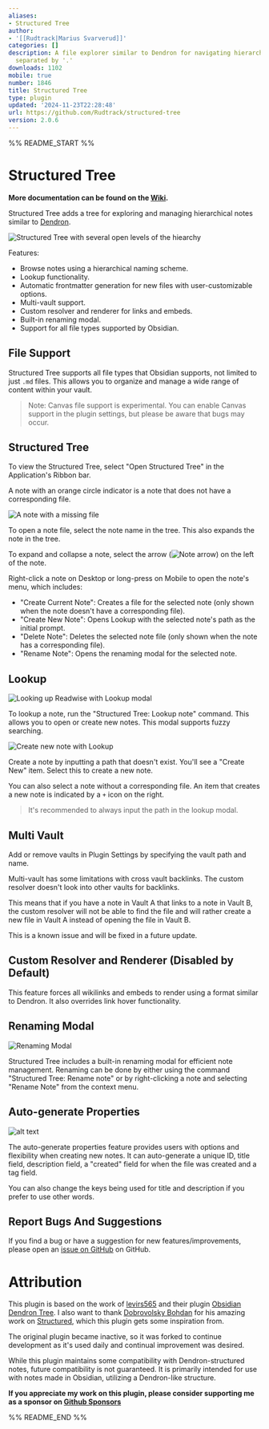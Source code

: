 ```yaml
---
aliases:
- Structured Tree
author:
- '[[Rudtrack|Marius Svarverud]]'
categories: []
description: A file explorer similar to Dendron for navigating hierarchical notes
  separated by '.'
downloads: 1102
mobile: true
number: 1846
title: Structured Tree
type: plugin
updated: '2024-11-23T22:28:48'
url: https://github.com/Rudtrack/structured-tree
version: 2.0.6
---
```


%% README_START %%

# Structured Tree

**More documentation can be found on the [Wiki](https://rudtrack.notion.site/Structured-Plugin-0ba0ee706bc84998909049f4a9c510c2).**

Structured Tree adds a tree for exploring and managing hierarchical notes similar to [Dendron](https://www.dendron.so/).

![Structured Tree with several open levels of the hiearchy](https://raw.githubusercontent.com/Rudtrack/structured-tree/HEAD/images/StructuredTree.png)

Features:

- Browse notes using a hierarchical naming scheme.
- Lookup functionality.
- Automatic frontmatter generation for new files with user-customizable options.
- Multi-vault support.
- Custom resolver and renderer for links and embeds.
- Built-in renaming modal.
- Support for all file types supported by Obsidian.

## File Support

Structured Tree supports all file types that Obsidian supports, not limited to just `.md` files. This allows you to organize and manage a wide range of content within your vault.

> Note: Canvas file support is experimental. You can enable Canvas support in the plugin settings, but please be aware that bugs may occur.

## Structured Tree

To view the Structured Tree, select "Open Structured Tree" in the Application's Ribbon bar.

A note with an orange circle indicator is a note that does not have a corresponding file.

![A note with a missing file](https://raw.githubusercontent.com/Rudtrack/structured-tree/HEAD/images/MissingFile.png)

To open a note file, select the note name in the tree. This also expands the note in the tree.

To expand and collapse a note, select the arrow (![Note arrow](https://raw.githubusercontent.com/Rudtrack/structured-tree/HEAD/images/arrow.png)) on the left of the note.

Right-click a note on Desktop or long-press on Mobile to open the note's menu, which includes:

- "Create Current Note": Creates a file for the selected note (only shown when the note doesn't have a corresponding file).
- "Create New Note": Opens Lookup with the selected note's path as the initial prompt.
- "Delete Note": Deletes the selected note file (only shown when the note has a corresponding file).
- "Rename Note": Opens the renaming modal for the selected note.

## Lookup

![Looking up Readwise with Lookup modal](https://raw.githubusercontent.com/Rudtrack/structured-tree/HEAD/images/LookupModalFuzzy.png)

To lookup a note, run the "Structured Tree: Lookup note" command. This allows you to open or create new notes. This modal supports fuzzy searching.

![Create new note with Lookup](https://raw.githubusercontent.com/Rudtrack/structured-tree/HEAD/images/LookupModalNew.png)

Create a note by inputting a path that doesn't exist. You'll see a "Create New" item. Select this to create a new note.

You can also select a note without a corresponding file. An item that creates a new note is indicated by a `+` icon on the right.

> It's recommended to always input the path in the lookup modal.

## Multi Vault

Add or remove vaults in Plugin Settings by specifying the vault path and name.

Multi-vault has some limitations with cross vault backlinks. The custom resolver doesn't look into other vaults for backlinks.

This means that if you have a note in Vault A that links to a note in Vault B, the custom resolver will not be able to find the file and will rather create a new file in Vault A instead of opening the file in Vault B.

This is a known issue and will be fixed in a future update.

## Custom Resolver and Renderer (Disabled by Default)

This feature forces all wikilinks and embeds to render using a format similar to Dendron. It also overrides link hover functionality.

## Renaming Modal

![Renaming Modal](https://raw.githubusercontent.com/Rudtrack/structured-tree/HEAD/images/RenamingModal.png)

Structured Tree includes a built-in renaming modal for efficient note management. Renaming can be done by either using the command "Structured Tree: Rename note" or by right-clicking a note and selecting "Rename Note" from the context menu.

## Auto-generate Properties

![alt text](https://raw.githubusercontent.com/Rudtrack/structured-tree/HEAD/images/PropertySettings.png)

The auto-generate properties feature provides users with options and flexibility when creating new notes. It can auto-generate a unique ID, title field, description field, a "created" field for when the file was created and a tag field.

You can also change the keys being used for title and description if you prefer to use other words.

## Report Bugs And Suggestions

If you find a bug or have a suggestion for new features/improvements, please open an [issue on GitHub](https://github.com/Rudtrack/structured-tree/issues) on GitHub.

# Attribution

This plugin is based on the work of [levirs565](https://github.com/levirs565/) and their plugin [Obsidian Dendron Tree](https://github.com/levirs565/obsidian-dendron-tree). I also want to thank [Dobrovolsky Bohdan](https://github.com/dobrovolsky) for his amazing work on [Structured](https://github.com/dobrovolsky/obsidian-structure), which this plugin gets some inspiration from.

The original plugin became inactive, so it was forked to continue development as it's used daily and continual improvement was desired.

While this plugin maintains some compatibility with Dendron-structured notes, future compatibility is not guaranteed. It is primarily intended for use with notes made in Obsidian, utilizing a Dendron-like structure.

**If you appreciate my work on this plugin, please consider supporting me as a sponsor on [Github Sponsors](https://github.com/sponsors/Rudtrack)**


%% README_END %%
